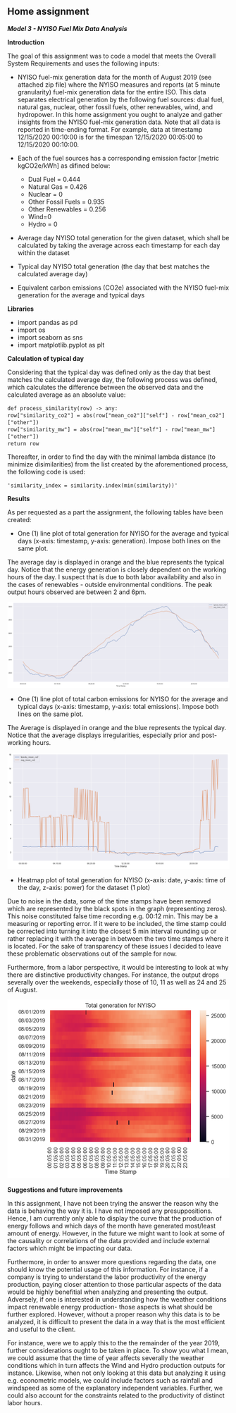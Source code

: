 ## Home assignment

***Model 3 - NYISO Fuel Mix Data Analysis***


**Introduction**

The goal of this assignment was to code a model that meets the Overall System Requirements and uses the following inputs:
* NYISO fuel-mix generation data for the month of August 2019 (see attached zip file) where the NYISO measures and reports (at 5 minute granularity) fuel-mix generation data for the entire ISO. This data separates electrical generation by the following fuel sources: dual fuel, natural gas, nuclear, other fossil fuels, other renewables, wind, and hydropower. In this home assignment you ought to analyze and gather insights from the NYISO fuel-mix generation data. Note that all data is reported in time-ending format. For example, data at timestamp 12/15/2020 00:10:00 is for the timespan 12/15/2020 00:05:00 to 12/15/2020 00:10:00.
* Each of the fuel sources has a corresponding emission factor [metric kgCO2e/kWh] as difined below:
  - Dual Fuel = 0.444
  - Natural Gas = 0.426
  - Nuclear = 0
  - Other Fossil Fuels = 0.935
  - Other Renewables = 0.256
  - Wind=0
  - Hydro = 0

* Average day NYISO total generation for the given dataset, which shall be calculated by taking the average across each
timestamp for each day within the dataset
* Typical day NYISO total generation (the day that best matches the calculated average day)
* Equivalent carbon emissions (CO2e) associated with the NYISO fuel-mix generation for
the average and typical days


**Libraries**

* import pandas as pd
* import os
* import seaborn as sns
* import matplotlib.pyplot as plt

**Calculation of typical day**

Considering that the typical day was defined only as the day that best matches the calculated average day, the following process was defined, which calculates the difference between the observed data and the calculated average as an absolute value:

    def process_similarity(row) -> any:
    row["similarity_co2"] = abs(row["mean_co2"]["self"] - row["mean_co2"]["other"])
    row["similarity_mw"] = abs(row["mean_mw"]["self"] - row["mean_mw"]["other"])
    return row
    
 Thereafter, in order to find the day with the minimal lambda distance (to minimize disimilarities) from the list created by the aforementioned process, the following code is used:
 
    'similarity_index = similarity.index(min(similarity))'
 

**Results** 

As per requested as a part the assignment, the following tables have been created: 

* One (1) line plot of total generation for NYISO for the average and typical days (x-axis: timestamp, y-axis: generation). Impose both lines on the same plot.

The average day is displayed in orange and the blue represents the typical day. Notice that the energy generation is closely dependent on the working hours of the day. I suspect that is due to both labor availability and also in the cases of renewables -  outside environmental conditions. The peak output hours observed are between 2 and 6pm. 

![Average vs Typical day](AvgVsTypical%20day.png)

* One (1) line plot of total carbon emissions for NYISO for the average and typical days (x-axis: timestamp, y-axis: total emissions). Impose both lines on the same plot.

The Average is displayed in orange and the blue represents the typical day. Notice that the average displays irregularities, especially prior and post- working hours. 

![CO2 Production](CO2production.png)

* Heatmap plot of total generation for NYISO (x-axis: date, y-axis: time of the day, z-axis: power) for the dataset (1 plot)

Due to noise in the data, some of the time stamps have been removed which are represented by the black spots in the graph (representing zeros). This noise constituted false time recording e.g. 00:12 min. This may be a measuring or reporting error. If it were to be included, the time stamp could be corrected into turning it into the closest 5 min interval rounding up or rather replacing it with the average in between the two time stamps where it is located. For the sake of transparency of these issues I decided to leave these problematic observations out of the sample for now.

Furthermore, from a labor perspective, it would be interesting to look at why there are distinctive productivity changes. For instance, the output drops severally over the weekends, especially those of 10, 11 as well as 24 and 25 of August. 

![Heat Map: Total energy generation](HeatMap.png)



**Suggestions and future improvements**

In this assignment, I have not been trying the answer the reason why the data is behaving the way it is. I have not imposed any presuppositions. Hence, I am currently only able to display the curve that the production of energy follows and which days of the month have generated most/least amount of energy. However, in the future we might want to look at some of the causality or correlations of the data provided and include external factors which might be impacting our data. 

Furthermore, in order to answer more questions regarding the data, one should know the potential usage of this information. For instance, if a company is trying to understand the labor productivity of the energy production, paying closer attention to those particular aspects of the data would be highly benefitial when analyzing and presenting the output. Adversely, if one is interested in understanding how the weather conditions impact renewable energy production- those aspects is what should be further explored. However, without a proper reason why this data is to be analyzed, it is difficult to present the data in a way that is the most efficient and useful to the client.

For instance, were we to apply this to the the remainder of the year 2019, further considerations ought to be taken in place. To show you what I mean, we could assume that the time of year affects severally the weather conditions which in turn affects the Wind and Hydro production outputs for instance. Likewise, when not only looking at this data but analyzing it using e.g. econometric models, we could include factors such as rainfall and windspeed as some of the explanatory independent variables. Further, we could also account for the constraints related to the productivity of distinct labor hours.
